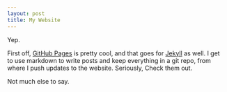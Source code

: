 ```yaml
---
layout: post
title: My Website
---
```


Yep.

First off, [GitHub Pages](http://pages.github.com/) is pretty cool, and that goes for [Jekyll](http://jekyllrb.com) as
well.  I get to use markdown to write posts and keep everything in a git repo, from where I push updates to the website.
Seriously, Check them out.

Not much else to say.
